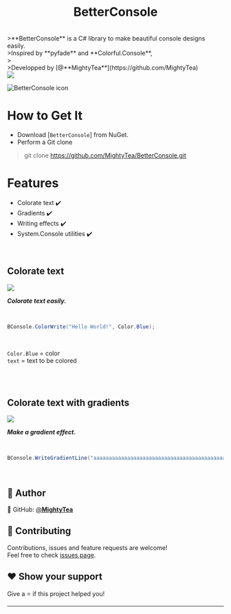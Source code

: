 <h1 align="center">BetterConsole</h1>
<br>
>**BetterConsole** is a C# library to make beautiful console designs easily.
<br>
>Inspired by **pyfade** and **Colorful.Console**,<br>
><br>
>Developped by [@**MightyTea**](https://github.com/MightyTea)<br>


<img src="https://media.discordapp.net/attachments/850275514753220658/991606094063489096/VsDebugConsole_yKHqgIuSm3.png"/> 

![BetterConsole icon](https://media.discordapp.net/attachments/850275514753220658/991612790685057054/logo2.png)

# How to Get It

- Download [`BetterConsole`] from NuGet.
- Perform a Git clone
> git clone https://github.com/MightyTea/BetterConsole.git

# Features

  - Colorate text ✔️
  - Gradients ✔️
  - Writing effects ✔️
  - System.Console utilities ✔️
  
<br>

## Colorate text
<img src="https://cdn.discordapp.com/attachments/882652381731504182/890179524451512330/unknown.png">
<p><i><strong>Colorate text easily.</strong></i></p>
<br>

```c#
BConsole.ColorWrite("Hello World!", Color.Blue);
```

<br>

`Color.Blue` = color<br>
`text` = text to be colored<br>

<br>

<br>

## Colorate text with gradients    
<img src="https://media.discordapp.net/attachments/850275514753220658/991610829059407922/VsDebugConsole_ciak3jXRTx.png">
<p><i><strong>Make a gradient effect.</strong></i></p>
<br>

```C#
BConsole.WriteGradientLine("aaaaaaaaaaaaaaaaaaaaaaaaaaaaaaaaaaaaaaaaaaaaaaaaaaaaaaaaaaaaaaaaaaaaaaaaaaaaaaaaaa", Color.White, Color.Black);
```

<br>

## 👤 Author

👤 GitHub: [@**MightyTea**](https://github.com/MightyTea)<br>

## 🤝 Contributing

Contributions, issues and feature requests are welcome!<br />Feel free to check [issues page](https://github.com/MightyTea/BetterConsole/issues).

## ❤ Show your support

Give a ⭐️ if this project helped you!


***
